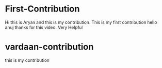 # First-Contribution
Hi this is Aryan and this is my contribution.
This is my first contribution
hello anuj thanks for this video. Very Helpful


# vardaan-contribution
this is my contribution